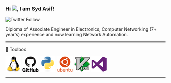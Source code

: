 ### Hi <img src="https://raw.githubusercontent.com/MartinHeinz/MartinHeinz/master/wave.gif" width="30px">, I am Syd Asif!

![Twitter Follow](https://img.shields.io/twitter/follow/SydAsif78?style=social)

Diploma of Associate Engineer in Electronics, Computer Networking (7+ year's) experience and now learning Network Automation.

---

🧰 Toolbox

<img src="https://github.com/devicons/devicon/blob/master/icons/linux/linux-original.svg" alt="Linux Logo" width="50" height="50"/> <img src="https://github.com/devicons/devicon/blob/master/icons/github/github-original-wordmark.svg" alt="Github Logo" width="50" height="50"/> <img src="https://github.com/devicons/devicon/blob/master/icons/python/python-original.svg" alt="Python Logo" width="50" height="50"/> <img src="https://github.com/devicons/devicon/blob/master/icons/ubuntu/ubuntu-plain-wordmark.svg" alt="Ubuntu Logo" width="50" height="50"/> <img src="https://github.com/devicons/devicon/blob/master/icons/vim/vim-original.svg" alt="Vim Logo" width="50" height="50"/> <img src="https://github.com/devicons/devicon/blob/master/icons/visualstudio/visualstudio-plain.svg" alt="Visualstudio Logo" width="50" height="50"/>

---
